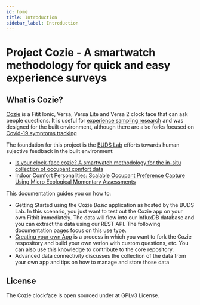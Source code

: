 ```yaml
---
id: home
title: Introduction
sidebar_label: Introduction
---
```


# Project Cozie - A smartwatch methodology for quick and easy experience surveys 

## What is Cozie?

[Cozie](https://cozie.app/) is a Fitit Ionic, Versa, Versa Lite and Versa 2 clock face that can ask people questions. It is useful for [experience sampling research](https://en.wikipedia.org/wiki/Experience_sampling_method) and was designed for the built environment, although there are also forks focused on [Covid-19 symptoms tracking](https://github.com/pjayathissa/cozie-covid)

The foundation for this project is the [BUDS Lab](https://www.budslab.org/) efforts towards human sujective feedback in the built environment:

- [Is your clock-face cozie? A smartwatch methodology for the in-situ collection of occupant comfort data](https://www.researchgate.net/publication/337376844_Is_your_clock-face_cozie_A_smartwatch_methodology_for_the_in-situ_collection_of_occupant_comfort_data)
- [Indoor Comfort Personalities: Scalable Occupant Preference Capture Using Micro Ecological Momentary Assessments](https://www.researchgate.net/publication/338527635_Indoor_Comfort_Personalities_Scalable_Occupant_Preference_Capture_Using_Micro_Ecological_Momentary_Assessments)

This documentation guides you on how to:
- Getting Started using the Cozie *Basic* application as hosted by the BUDS Lab. In this scenario, you just want to test out the Cozie app on your own Fitbit immediately. The data will flow into our InfluxDB database and you can extract the data using our REST API. The following documentation pages focus on this use type.
- [Creating your own App](Installation.md) is a process in which you want to fork the Cozie respository and build your own verion with custom questions, etc. You can also use this knowledge to contribute to the core repository.
- Advanced data connectivity discusses the collection of the data from your own app and tips on how to manage and store those data

## License

The Cozie clockface is open sourced under at GPLv3 License.


